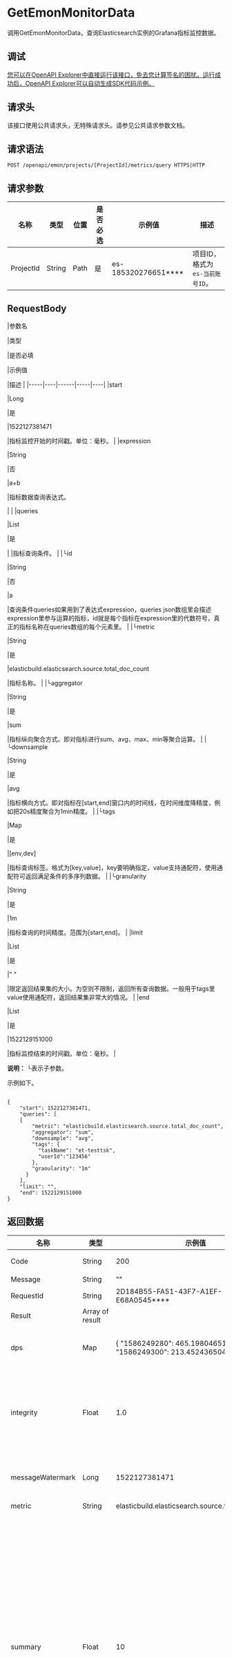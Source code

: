 # GetEmonMonitorData

调用GetEmonMonitorData，查询Elasticsearch实例的Grafana指标监控数据。

## 调试

[您可以在OpenAPI Explorer中直接运行该接口，免去您计算签名的困扰。运行成功后，OpenAPI Explorer可以自动生成SDK代码示例。](https://api.aliyun.com/#product=elasticsearch&api=GetEmonMonitorData&type=ROA&version=2017-06-13)

## 请求头

该接口使用公共请求头，无特殊请求头。请参见公共请求参数文档。

## 请求语法

```
POST /openapi/emon/projects/[ProjectId]/metrics/query HTTPS|HTTP
```

## 请求参数

|名称|类型|位置|是否必选|示例值|描述|
|--|--|--|----|---|--|
|ProjectId|String|Path|是|es-185320276651\*\*\*\*|项目ID，格式为`es-当前账号ID`。 |

## RequestBody

|参数名

|类型

|是否必填

|示例值

|描述 |
|-----|----|------|-----|----|
|start

|Long

|是

|1522127381471

|指标监控开始的时间戳。单位：毫秒。 |
|expression

|String

|否

|a+b

|指标数据查询表达式。

| |
|queries

|List

|是

| |指标查询条件。 |
|└id

|String

|否

|a

|查询条件queries如果用到了表达式expression，queries json数组里会描述expression里参与运算的指标，id就是每个指标在expression里的代数符号，真正的指标名称在queries数组的每个元素里。 |
|└metric

|String

|是

|elasticbuild.elasticsearch.source.total\_doc\_count

|指标名称。 |
|└aggregator

|String

|是

|sum

|指标纵向聚合方式。即对指标进行sum、avg、max、min等聚合运算。 |
|└downsample

|String

|是

|avg

|指标横向方式。即对指标在\[start,end\]窗口内的时间线，在时间维度降精度，例如把20s精度聚合为1min精度。 |
|└tags

|Map

|是

|\[env,dev\]

|指标查询标签。格式为\[key,value\]，key要明确指定，value支持通配符，使用通配符可返回满足条件的多序列数据。 |
|└granularity

|String

|是

|1m

|指标查询的时间精度。范围为\[start,end\]。 |
|limit

|List

|是

|" "

|限定返回结果集的大小。为空则不限制，返回所有查询数据。一般用于tags里value使用通配符，返回结果集非常大的情况。 |
|end

|List

|是

|1522129151000

|指标监控结束的时间戳。单位：毫秒。 |

**说明：** └表示子参数。

示例如下。

```

{
    "start": 1522127381471, 
    "queries": [
    {
        "metric": "elasticbuild.elasticsearch.source.total_doc_count",
        "aggregator": "sum",
        "downsample": "avg", 
        "tags": {
          "taskName": "et-testtsk",
          "userId":"123456" 
        }, 
        "granularity": "1m" 
      }
    ], 
    "limit": "",  
    "end": 1522129151000
}

```

## 返回数据

|名称|类型|示例值|描述|
|--|--|---|--|
|Code|String|200|请求状态码。 |
|Message|String|""|请求结果。 |
|RequestId|String|2D184B55-FA51-43F7-A1EF-E68A0545\*\*\*\*|请求ID。 |
|Result|Array of result| |返回结果。 |
|dps|Map|\{ "1586249280": 465.1980465119913, "1586249300": 213.45243650423305 \}|指标实时监控数据。格式为`{时间戳:数据}`。 |
|integrity|Float|1.0|指标查询返回的结果里，时序曲线数据点的完整度。1.0表示100%完整。 |
|messageWatermark|Long|1522127381471|请求到达服务端的时间戳，用于排查问题。 |
|metric|String|elasticbuild.elasticsearch.source.total\_doc\_count|指标名称。 |
|summary|Float|10|queries里如果有通配符，result会包含多条匹配到的时间序列数据，summary是在每个时间点上对这些时间线的value集合，按照query里提供的aggregator类型来聚合。目前聚合方式仅支持avg，后续会逐步支持sum、max、min、median、分位数等。 |
|tags|Map|\{"taskName":"et-xxx","userId":"123456"\}|查询标签。 |
|Success|Boolean|true|请求是否成功：

 -   true：成功
-   false：不成功 |

以下返回示例中，本文只保证包含返回数据列表中的参数，而未提到的参数仅供参考，程序中不能强制依赖获取这些参数。

## 示例

请求示例

```
POST /openapi/emon/projects/es-185320276651****/metrics/query HTTP/1.1
公共请求头
{
    "start": 1522127381471, 
    "queries": [
    {
        "metric": "elasticbuild.elasticsearch.source.total_doc_count",
        "aggregator": "sum",
        "downsample": "avg", 
        "tags": {
          "taskName": "et-testtsk",
          "userId":"123456" 
        }, 
        "granularity": "1m" 
      }
    ], 
    "limit": "",  
    "end": 1522129151000
}
```

正常返回示例

`XML` 格式

```
<Success>true</Success>
<Code>200</Code>
<Message/>
<RequestId>2D184B55-FA51-43F7-A1EF-E68A0545****</RequestId>
<Result>
    <dps>
        <1583469212>10</1583469212>
    </dps>
    <integrity>1</integrity>
    <messageWatermark>1583469212345</messageWatermark>
    <metric>elasticbuild.elasticsearch.source.total_doc_count</metric>
    <summary>10</summary>
    <tags>
        <taskName>et-testtsk</taskName>
        <userId>123456</userId>
    </tags>
</Result>
```

`JSON` 格式

```
{
    "Success": true,
    "Code": "200",
    "Message": "",
    "RequestId": "2D184B55-FA51-43F7-A1EF-E68A0545****",
    "Result":[
      {
        "dps":{
          "1583469212":10
        },
        "integrity":1,
        "messageWatermark":1583469212345,
        "metric": "elasticbuild.elasticsearch.source.total_doc_count",
        "summary":10,
        "tags": {
          "taskName": "et-testtsk",
          "userId":"123456" 
        }
      }
    ]
}
```

## 错误码

|HttpCode|错误码|错误信息|描述|
|--------|---|----|--|
|400|InstanceNotFound|The instanceId provided does not exist.|实例找不到，请核对实例状态。|

访问[错误中心](https://error-center.aliyun.com/status/product/elasticsearch)查看更多错误码。


